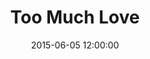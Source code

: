 ---
layout: work
title: Too Much Love
date: 2015-06-05 12:00:00
category: lightworks
imageURL: /images/lightworks/too-much-love.jpg
thumbnailURL: /images/lightworks/too-much-love-thumbnail.jpg
medium: Automotive paints, clear cast acrylic, clear coat, custom board and flexi ply, LEDs, 24v power supply, electrical cable, 240v plug
dimensions: 1618mm Ø x 76mm D
price: $ 22,500
sold: true
---